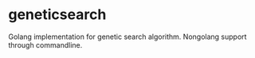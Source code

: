 # geneticsearch
Golang implementation for genetic search algorithm. Nongolang support through commandline.
